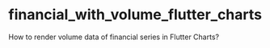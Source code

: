 # financial_with_volume_flutter_charts
How to render volume data of financial series in Flutter Charts?
